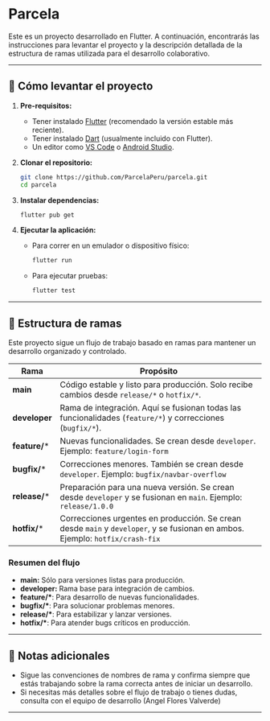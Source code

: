 # Parcela

Este es un proyecto desarrollado en Flutter. A continuación, encontrarás las instrucciones para levantar el proyecto y la descripción detallada de la estructura de ramas utilizada para el desarrollo colaborativo.

---

## 🚀 Cómo levantar el proyecto

1. **Pre-requisitos:**
   - Tener instalado [Flutter](https://docs.flutter.dev/get-started/install) (recomendado la versión estable más reciente).
   - Tener instalado [Dart](https://dart.dev/get-dart) (usualmente incluido con Flutter).
   - Un editor como [VS Code](https://code.visualstudio.com/) o [Android Studio](https://developer.android.com/studio).

2. **Clonar el repositorio:**
   ```bash
   git clone https://github.com/ParcelaPeru/parcela.git
   cd parcela
   ```

3. **Instalar dependencias:**
   ```bash
   flutter pub get
   ```

4. **Ejecutar la aplicación:**
   - Para correr en un emulador o dispositivo físico:
     ```bash
     flutter run
     ```
   - Para ejecutar pruebas:
     ```bash
     flutter test
     ```

---

## 🌳 Estructura de ramas

Este proyecto sigue un flujo de trabajo basado en ramas para mantener un desarrollo organizado y controlado.

| Rama         | Propósito                                                                                                                            |
|--------------|---------------------------------------------------------------------------------------------------------------------------------------|
| **main**     | Código estable y listo para producción. Solo recibe cambios desde `release/*` o `hotfix/*`.                                          |
| **developer**| Rama de integración. Aquí se fusionan todas las funcionalidades (`feature/*`) y correcciones (`bugfix/*`).                           |
| **feature/***| Nuevas funcionalidades. Se crean desde `developer`. Ejemplo: `feature/login-form`                                                    |
| **bugfix/*** | Correcciones menores. También se crean desde `developer`. Ejemplo: `bugfix/navbar-overflow`                                          |
| **release/***| Preparación para una nueva versión. Se crean desde `developer` y se fusionan en `main`. Ejemplo: `release/1.0.0`                     |
| **hotfix/*** | Correcciones urgentes en producción. Se crean desde `main` y `developer`, y se fusionan en ambos. Ejemplo: `hotfix/crash-fix`        |

### Resumen del flujo

- **main:** Sólo para versiones listas para producción.
- **developer:** Rama base para integración de cambios.
- **feature/\***: Para desarrollo de nuevas funcionalidades.
- **bugfix/\***: Para solucionar problemas menores.
- **release/\***: Para estabilizar y lanzar versiones.
- **hotfix/\***: Para atender bugs críticos en producción.

---

## 📄 Notas adicionales

- Sigue las convenciones de nombres de rama y confirma siempre que estás trabajando sobre la rama correcta antes de iniciar un desarrollo.
- Si necesitas más detalles sobre el flujo de trabajo o tienes dudas, consulta con el equipo de desarrollo (Angel Flores Valverde)

---